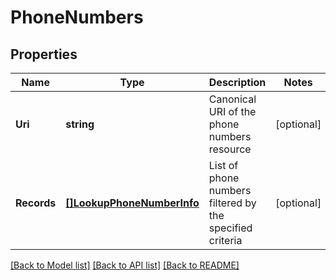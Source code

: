 # PhoneNumbers

## Properties
Name | Type | Description | Notes
------------ | ------------- | ------------- | -------------
**Uri** | **string** | Canonical URI of the phone numbers resource | [optional] 
**Records** | [**[]LookupPhoneNumberInfo**](LookupPhoneNumberInfo.md) | List of phone numbers filtered by the specified criteria | [optional] 

[[Back to Model list]](../README.md#documentation-for-models) [[Back to API list]](../README.md#documentation-for-api-endpoints) [[Back to README]](../README.md)


